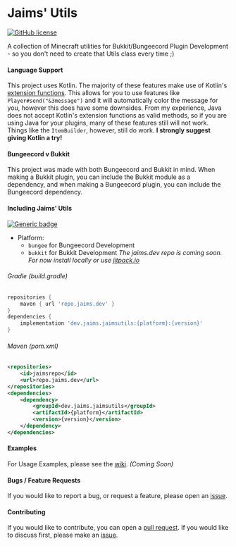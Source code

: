 # Jaims' Utils
[![GitHub license](https://img.shields.io/github/license/Naereen/StrapDown.js.svg)](https://github.com/Jaimss/mcutils/blob/master/LICENSE)

A collection of Minecraft utilities for Bukkit/Bungeecord Plugin Development - so you don't need to create that Utils class every time ;)

#### Language Support
This project uses Kotlin. The majority of these features make use of Kotlin's [extension functions](https://kotlinlang.org/docs/reference/extensions.html).
This allows for you to use features like `Player#send("&3message")` and it will automatically color the message for you, however this does have some downsides.
From my experience, Java does not accept Kotlin's extension functions as valid methods, so if you are using Java for your plugins, many of these features still will not work.
Things like the `ItemBuilder`, however, still do work.
**I strongly suggest giving Kotlin a try!**

#### Bungeecord v Bukkit
This project was made with both Bungeecord and Bukkit in mind. 
When making a Bukkit plugin, you can include the Bukkit module as a dependency, and when making a Bungeecord plugin, you can include the Bungeecord dependency.

#### Including Jaims' Utils
[![Generic badge](https://img.shields.io/badge/Latest-2.0-green.svg)](https://github.com/Jaimss/mcutils/releases) 
- Platform:
    - `bungee` for Bungeecord Development
    - `bukkit` for Bukkit Development
*The jaims.dev repo is coming soon. For now install locally or use [jitpack.io](https://jitpack.io)*
###### Gradle (build.gradle)
```gradle
repositories {
    maven { url 'repo.jaims.dev' }
}
dependencies {
    implementation 'dev.jaims.jaimsutils:{platform}:{version}'
}
```
###### Maven (pom.xml)
```xml
<repositories>
    <id>jaimsrepo</id>
    <url>repo.jaims.dev</url>
</repositories>
<dependencies>
    <dependency>
        <groupId>dev.jaims.jaimsutils</groupId>
        <artifactId>{platform}</artifactId>
        <version>{version}</version>
    </dependency>
</dependencies>
```

#### Examples
For Usage Examples, please see the [wiki](https://github.com/Jaimss/Jaims-Utils/wiki). *(Coming Soon)*

#### Bugs / Feature Requests
If you would like to report a bug, or request a feature, please open an [issue](https://github.com/Jaimss/Jaims-Utils/issues).

#### Contributing
If you would like to contribute, you can open a [pull request](https://github.com/Jaimss/Jaims-Utils/pulls). If you would like to discuss first, please make an [issue](https://github.com/Jaimss/Jaims-Utils/issues).
